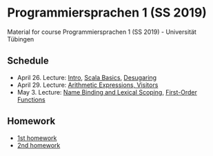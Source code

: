 # Programmiersprachen 1 (SS 2019)
Material for course Programmiersprachen 1 (SS 2019) - Universität Tübingen

## Schedule
- April 26. Lecture: [Intro](lecturenotes/01-intro.scala), [Scala Basics](lecturenotes/02-scala-basics.scala), [Desugaring](lecturenotes/03-desugaring.scala)
- April 29. Lecture: [Arithmetic Expressions, Visitors](lecturenotes/04-ae.scala)
- May 3. Lecture: [Name Binding and Lexical Scoping](lecturenotes/05-wae.scala), [First-Order Functions](lecturenotes/06-f1wae.scala)

## Homework
- [1st homework](exercises/01Hw.scala)
- [2nd homework](exercises/02Hw.scala)
